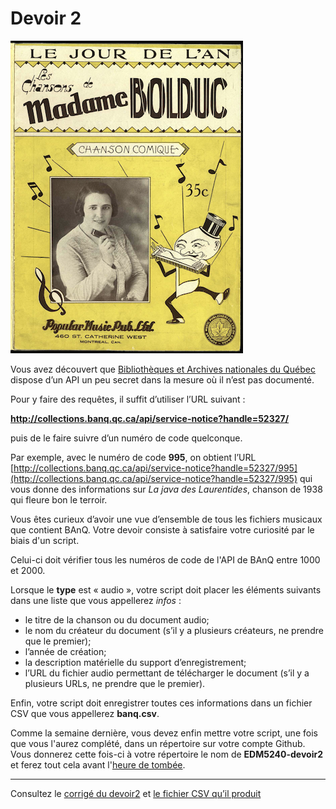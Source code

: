 # Devoir 2

![](assets/mmeBolduc.png)

Vous avez découvert que [Bibliothèques et Archives nationales du Québec](http://www.banq.qc.ca/accueil/) dispose d’un API un peu secret dans la mesure où il n’est pas documenté.

Pour y faire des requêtes, il suffit d’utiliser l’URL suivant&nbsp;:

**http://collections.banq.qc.ca/api/service-notice?handle=52327/**

puis de le faire suivre d’un numéro de code quelconque.

Par exemple, avec le numéro de code **995**, on obtient l’URL [http://collections.banq.qc.ca/api/service-notice?handle=52327/995](http://collections.banq.qc.ca/api/service-notice?handle=52327/995) qui vous donne des informations sur *La java des Laurentides*, chanson de 1938 qui fleure bon le terroir.

Vous êtes curieux d’avoir une vue d’ensemble de tous les fichiers musicaux que contient BAnQ. Votre devoir consiste à satisfaire votre curiosité par le biais d'un script.

Celui-ci doit vérifier tous les numéros de code de l'API de BAnQ entre 1000 et 2000.

Lorsque le **type** est « audio », votre script doit placer les éléments suivants dans une liste que vous appellerez *infos*&nbsp;:
- le titre de la chanson ou du document audio;
- le nom du créateur du document (s’il y a plusieurs créateurs, ne prendre que le premier);
- l’année de création;
- la description matérielle du support d’enregistrement;
- l’URL du fichier audio permettant de télécharger le document (s’il y a plusieurs URLs, ne prendre que le premier).

Enfin, votre script doit enregistrer toutes ces informations dans un fichier CSV que vous appellerez **banq.csv**.

Comme la semaine dernière, vous devez enfin mettre votre script, une fois que vous l'aurez complété, dans un répertoire sur votre compte Github. Vous donnerez cette fois-ci à votre répertoire le nom de **EDM5240-devoir2** et ferez tout cela avant l'[heure de tombée](travaux.md#devoir-2---BAnQ).

<hr>

Consultez le [corrigé du devoir2](devoir2.py) et [le fichier CSV qu’il produit](banq.csv)
